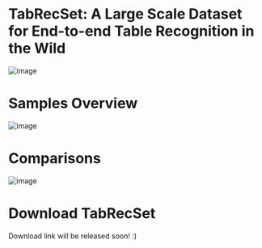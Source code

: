 # TabRecSet: A Large Scale Dataset for End-to-end Table Recognition in the Wild
![image](https://user-images.githubusercontent.com/33459391/191694136-5f434a1e-5030-4fce-aba6-aa7c1d433f4a.png)

# Samples Overview
![image](https://user-images.githubusercontent.com/33459391/191695611-f15e73d9-5752-4416-9910-ddac1fcaefd2.png)

# Comparisons
![image](https://user-images.githubusercontent.com/33459391/191695708-fc705d4b-2d6e-4af9-aa00-d26dc50e2cde.png)

# Download TabRecSet
Download link will be released soon! :)
